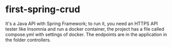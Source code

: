 # first-spring-crud

It's a Java API with Spring Framework; to run it, you need an HTTPS API tester like Insomnia and run a docker container, the project has a file called compose.yml with settings of docker. The endpoints are in the application in the folder controllers.
